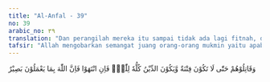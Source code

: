 ```yaml
---
title: "Al-Anfal - 39"
no: 39
arabic_no: ٣٩
translation: "Dan perangilah mereka itu sampai tidak ada lagi fitnah, dan agama hanya bagi Allah semata. Jika mereka berhenti (dari kekafiran), maka sesungguhnya Allah Maha Melihat apa yang mereka kerjakan."
tafsir: "Allah mengobarkan semangat juang orang-orang mukmin yaitu apabila orang-orang musyrikin tetap menolak seruan menghentikan permusuhan, Allah memerintahkan Rasulullah dan pengikut-pengikutnya agar memerangi mereka agar tidak terdapat lagi fitnah yang mengganggu umat Islam dan agamanya. Sehingga tidak akan ada lagi rasa takut dan kekhawatiran yang mencekam hati sanubari seseorang bila masuk agama Islam. Hal ini adalah jaminan bagi manusia bahwa mereka mempunyai kemerdekaan di dalam memeluk agama dan menjalankan syariatnya.\n\nAllah berfirman:\n\n\"Tidak ada paksaan dalam (menganut) agama (Islam), sesungguhnya telah jelas (perbedaan) antara jalan yang benar dengan jalan yang sesat.\" (al-Baqarah/2: 256)\n\nKemudian Allah menawarkan sekali lagi kepada orang-orang musyrikin bahwa apabila mereka menghentikan kekafiran dan permusuhan, maka Allah Maha Melihat apa yang mereka kerjakan, dan akan memberikan balasan kepada mereka terhadap amalan-amalan mereka.\n\nRasulullah bersabda:\n\n\"Aku diperintahkan untuk memerangi manusia sehingga mereka itu mengucapkan \"La ilaha illallahu\". Apabila mereka mengatakan kalimat itu, mereka telah memelihara darah dan harta benda mereka dari tindakanku, terkecuali karena ada alasan yang benar, sedang perhitungan amal mereka terserah kepada Allah Azza wa Jalla\". (Riwayat al-Bukhari dan Muslim dari Ibnu Umar)\n\nPerintah perang ini merupakan jalan terakhir, ada ayat lain yang menganjurkan untuk mengajak ke jalan yang benar dengan bijaksana, seperti yang tercantum dalam Surah an-Nahl/16 ayat 125."
---
```


وَقَاتِلُوْهُمْ حَتّٰى لَا تَكُوْنَ فِتْنَةٌ وَّيَكُوْنَ الدِّيْنُ كُلُّهٗ لِلّٰهِۚ فَاِنِ انْتَهَوْا فَاِنَّ اللّٰهَ بِمَا يَعْمَلُوْنَ بَصِيْرٌ
